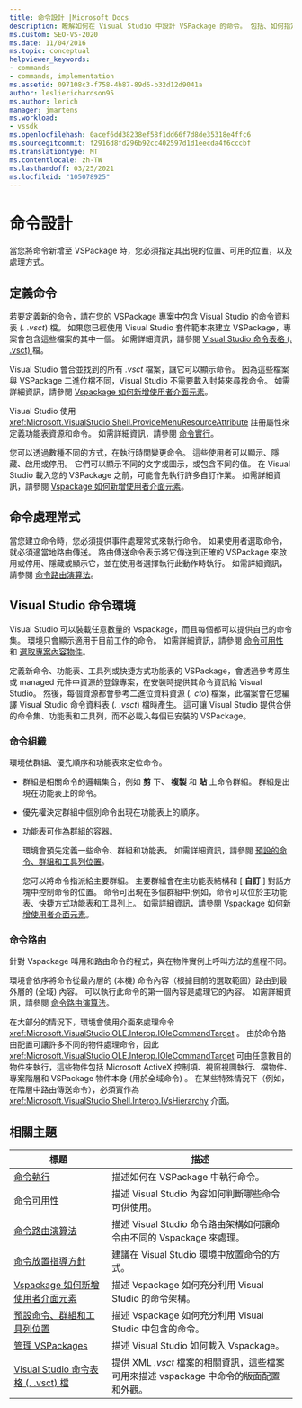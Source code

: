 ```yaml
---
title: 命令設計 |Microsoft Docs
description: 瞭解如何在 Visual Studio 中設計 VSPackage 的命令。 包括、如何指定出現的位置、可用的位置，以及處理方式。
ms.custom: SEO-VS-2020
ms.date: 11/04/2016
ms.topic: conceptual
helpviewer_keywords:
- commands
- commands, implementation
ms.assetid: 097108c3-f758-4b87-89d6-b32d12d9041a
author: leslierichardson95
ms.author: lerich
manager: jmartens
ms.workload:
- vssdk
ms.openlocfilehash: 0acef6dd38238ef58f1dd66f7d8de35318e4ffc6
ms.sourcegitcommit: f2916d8fd296b92cc402597d1d1eecda4f6cccbf
ms.translationtype: MT
ms.contentlocale: zh-TW
ms.lasthandoff: 03/25/2021
ms.locfileid: "105078925"
---
```

# <a name="command-design"></a>命令設計
當您將命令新增至 VSPackage 時，您必須指定其出現的位置、可用的位置，以及處理方式。

## <a name="define-commands"></a>定義命令
 若要定義新的命令，請在您的 VSPackage 專案中包含 Visual Studio 的命令資料表 (*. .vsct*) 檔。 如果您已經使用 Visual Studio 套件範本來建立 VSPackage，專案會包含這些檔案的其中一個。 如需詳細資訊，請參閱 [Visual Studio 命令表格 (. .vsct) ](../../extensibility/internals/visual-studio-command-table-dot-vsct-files.md)檔。

 Visual Studio 會合並找到的所有 *.vsct* 檔案，讓它可以顯示命令。 因為這些檔案與 VSPackage 二進位檔不同，Visual Studio 不需要載入封裝來尋找命令。 如需詳細資訊，請參閱 [Vspackage 如何新增使用者介面元素](../../extensibility/internals/how-vspackages-add-user-interface-elements.md)。

 Visual Studio 使用 <xref:Microsoft.VisualStudio.Shell.ProvideMenuResourceAttribute> 註冊屬性來定義功能表資源和命令。 如需詳細資訊，請參閱 [命令實行](../../extensibility/internals/command-implementation.md)。

 您可以透過數種不同的方式，在執行時間變更命令。 這些使用者可以顯示、隱藏、啟用或停用。 它們可以顯示不同的文字或圖示，或包含不同的值。 在 Visual Studio 載入您的 VSPackage 之前，可能會先執行許多自訂作業。 如需詳細資訊，請參閱 [Vspackage 如何新增使用者介面元素](../../extensibility/internals/how-vspackages-add-user-interface-elements.md)。

## <a name="command-handlers"></a>命令處理常式
 當您建立命令時，您必須提供事件處理常式來執行命令。 如果使用者選取命令，就必須適當地路由傳送。 路由傳送命令表示將它傳送到正確的 VSPackage 來啟用或停用、隱藏或顯示它，並在使用者選擇執行此動作時執行。 如需詳細資訊，請參閱 [命令路由演算法](../../extensibility/internals/command-routing-algorithm.md)。

## <a name="visual-studio-command-environment"></a>Visual Studio 命令環境
 Visual Studio 可以裝載任意數量的 Vspackage，而且每個都可以提供自己的命令集。 環境只會顯示適用于目前工作的命令。 如需詳細資訊，請參閱 [命令可用性](../../extensibility/internals/command-availability.md) 和 [選取專案內容物件](../../extensibility/internals/selection-context-objects.md)。

 定義新命令、功能表、工具列或快捷方式功能表的 VSPackage，會透過參考原生或 managed 元件中資源的登錄專案，在安裝時提供其命令資訊給 Visual Studio。 然後，每個資源都會參考二進位資料資源 (*. cto*) 檔案，此檔案會在您編譯 Visual Studio 命令資料表 (*. .vsct*) 檔時產生。 這可讓 Visual Studio 提供合併的命令集、功能表和工具列，而不必載入每個已安裝的 VSPackage。

### <a name="command-organization"></a>命令組織
 環境依群組、優先順序和功能表來定位命令。

- 群組是相關命令的邏輯集合，例如 **剪** 下、 **複製** 和 **貼** 上命令群組。 群組是出現在功能表上的命令。

- 優先權決定群組中個別命令出現在功能表上的順序。

- 功能表可作為群組的容器。

  環境會預先定義一些命令、群組和功能表。 如需詳細資訊，請參閱 [預設的命令、群組和工具列位置](../../extensibility/internals/default-command-group-and-toolbar-placement.md)。

  您可以將命令指派給主要群組。 主要群組會在主功能表結構和 [ **自訂** ] 對話方塊中控制命令的位置。 命令可出現在多個群組中;例如，命令可以位於主功能表、快捷方式功能表和工具列上。 如需詳細資訊，請參閱 [Vspackage 如何新增使用者介面元素](../../extensibility/internals/how-vspackages-add-user-interface-elements.md)。

### <a name="command-routing"></a>命令路由
 針對 Vspackage 叫用和路由命令的程式，與在物件實例上呼叫方法的進程不同。

 環境會依序將命令從最內層的 (本機) 命令內容（根據目前的選取範圍）路由到最外層的 (全域) 內容。 可以執行此命令的第一個內容是處理它的內容。 如需詳細資訊，請參閱 [命令路由演算法](../../extensibility/internals/command-routing-algorithm.md)。

 在大部分的情況下，環境會使用介面來處理命令 <xref:Microsoft.VisualStudio.OLE.Interop.IOleCommandTarget> 。 由於命令路由配置可讓許多不同的物件處理命令，因此 <xref:Microsoft.VisualStudio.OLE.Interop.IOleCommandTarget> 可由任意數目的物件來執行，這些物件包括 Microsoft ActiveX 控制項、視窗視圖執行、檔物件、專案階層和 VSPackage 物件本身 (用於全域命令) 。 在某些特殊情況下（例如，在階層中路由傳送命令），必須實作為 <xref:Microsoft.VisualStudio.Shell.Interop.IVsHierarchy> 介面。

## <a name="related-topics"></a>相關主題

|標題|描述|
|-----------|-----------------|
|[命令執行](../../extensibility/internals/command-implementation.md)|描述如何在 VSPackage 中執行命令。|
|[命令可用性](../../extensibility/internals/command-availability.md)|描述 Visual Studio 內容如何判斷哪些命令可供使用。|
|[命令路由演算法](../../extensibility/internals/command-routing-algorithm.md)|描述 Visual Studio 命令路由架構如何讓命令由不同的 Vspackage 來處理。|
|[命令放置指導方針](../../extensibility/internals/command-placement-guidelines.md)|建議在 Visual Studio 環境中放置命令的方式。|
|[Vspackage 如何新增使用者介面元素](../../extensibility/internals/how-vspackages-add-user-interface-elements.md)|描述 Vspackage 如何充分利用 Visual Studio 的命令架構。|
|[預設命令、群組和工具列位置](../../extensibility/internals/default-command-group-and-toolbar-placement.md)|描述 Vspackage 如何充分利用 Visual Studio 中包含的命令。|
|[管理 VSPackages](../../extensibility/managing-vspackages.md)|描述 Visual Studio 如何載入 Vspackage。|
|[Visual Studio 命令表格 (. .vsct) 檔](../../extensibility/internals/visual-studio-command-table-dot-vsct-files.md)|提供 XML *.vsct* 檔案的相關資訊，這些檔案可用來描述 vspackage 中命令的版面配置和外觀。|

